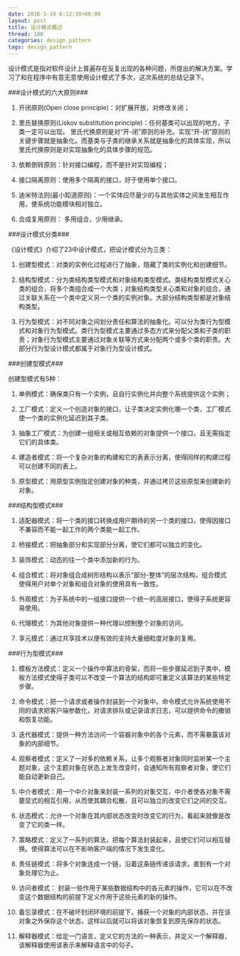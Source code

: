 ```yaml
---
date: 2016-3-10 8:12:30+00:00
layout: post
title: 设计模式概述
thread: 100
categories: design_pattern
tags: design_pattern
---
```


设计模式是指对软件设计上普遍存在反复出现的各种问题，所提出的解决方案。学习了和在程序中有意无意使用设计模式了多次，这次系统的总结记录下。

###设计模式的六大原则###

 1. 开闭原则(Open close principle)：对扩展开放，对修改关闭；

 2. 里氏替换原则(Liskov substitution principle)：任何基类可以出现的地方，子类一定可以出现。 里氏代换原则是对“开-闭”原则的补充。实现“开-闭”原则的关键步骤就是抽象化。而基类与子类的继承关系就是抽象化的具体实现，所以里氏代换原则是对实现抽象化的具体步骤的规范。

 3. 依赖倒转原则：针对接口编程，而不是针对实现编程；

 4. 接口隔离原则：使用多个隔离的接口，好于使用单个接口。

 5. 迪米特法则(最小知道原则)：一个实体应尽量少的与其他实体之间发生相互作用，使系统功能模块相对独立。

 6. 合成复用原则： 多用组合，少用继承。


###设计模式分类###

《设计模式》介绍了23中设计模式，把设计模式分为三类：

 1. 创建型模式：对类的实例化过程进行了抽象，隐藏了类的实例化和创建细节。

 2. 结构型模式：分为类结构类型模式和对象结构类型模式。类结构类型模式关心类的组合，将多个类组合成一个大类；对象结构类型关心类和对象的组合，通过关联关系在一个类中定义另一个类的实例对象。大部分结构类型都是对象结构类型。

 3. 行为型模式：对不同对象之间划分责任和算法的抽象化。可以分为类行为型模式和对象行为型模式。类行为型模式主要通过多态方式来分配父类和子类的职责；对象行为型模式主要通过对象关联等方式来分配两个或多个类的职责。大部分行为型设计模式都属于对象行为型设计模式。


###创建型模式###

创建型模式有5种：

 1. 单例模式：确保类只有一个实例，且自行实例化并向整个系统提供这个实例；
 
 2. 工厂模式：定义一个创造对象的接口，让子类决定实例化哪一个类，工厂模式使一个类的实例化延迟到其子类。

 3. 抽象工厂模式：为创建一组相关或相互依赖的对象提供一个接口，且无需指定它们的具体类。

 4. 建造者模式：将一个复杂对象的构建和它的表表示分离，使得同样的构建过程可以创建不同的表上。

 5. 原型模式：用原型实例指定创建对象的种类，并通过拷贝这些原型来创建新的对象。


###结构型模式###

 1. 适配器模式：将一个类的接口转换成用户期待的另一个类的接口，使得因接口不兼容而不能一起工作的两个类能一起工作。

 2. 桥接模式：把抽象部分和实现部分分离，使它们都可以独立的变化。

 3. 装饰模式：动态的往一个类中添加新的行为。

 4. 组合模式：将对象组合成树形结构以表示“部分-整体”的层次结构，组合模式使得用户对单个对象和组合对象的使用具有一致性。

 5. 外观模式：为子系统中的一组接口提供一个统一的高层接口，使得子系统更容易使用。

 6. 代理模式：为其他对象提供一种代理以控制整个对象的访问。

 7. 享元模式：通过共享技术以便有效的支持大量细粒度对象的复用。

###行为型模式###

 1. 模板方法模式：定义一个操作中算法的骨架，而将一些步骤延迟到子类中，模板方法模式使得子类可以不改变一个算法的结构即可重定义该算法的某些特定步骤。

 2. 命令模式：把一个请求或者操作封装到一个对象中。命令模式允许系统使用不同的请求把客户端参数化，对请求排队或记录请求日志，可以提供命令的撤销和恢复功能。

 3. 迭代器模式：提供一种方法访问一个容器对象中的各个元素，而不需暴露该对象的内部细节。

 4. 观察者模式：定义了一对多的依赖关系，让多个观察者对象同时监听某一个主题对象，这个主题对象在状态上发生改变时，会通知所有观察者对象，使它们能自动更新自己。

 5. 中介者模式：用一个中介对象来封装一系列的对象交互，中介者使各对象不需要显式的相互引用，从而使其耦合松散，且可以独立的改变它们之间的交互。

 6. 状态模式：允许一个对象在其内部状态改变时改变它的行为，看起来就像是改变了它的类一样。

 7. 策略模式：定义了一系列的算法，把每个算法封装起来，且使它们可以相互替换。使得算法可以在不影响客户端的情况下发生变化。

 8. 责任链模式：将多个对象连成一个链，沿着这条链传递该请求，直到有一个对象处理它为止。

 9. 访问者模式： 封装一些作用于某些数据结构中的各元素的操作，它可以在不改变这个数据结构的前提下定义作用于这些元素的新的操作。

 10. 备忘录模式：在不破坏封闭环境的前提下，捕获一个对象的内部状态，并在该对象之外保存这个状态，这样以后就可以将该对象恢复到原先保存的状态。

 11. 解释器模式：给定一门语言，定义它的方法的一种表示，并定义一个解释器，该解释器使用该表示来解释语言中的句子。

